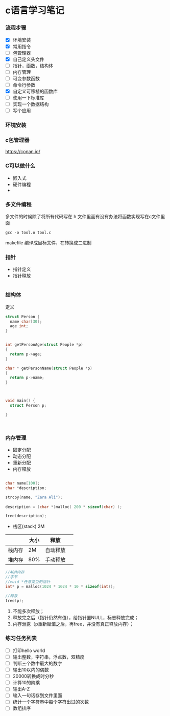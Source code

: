 # c语言学习笔记

### 流程步骤
- [x] 环境安装
- [x] 常用指令
- [ ] 包管理器
- [x] 自己定义头文件
- [ ] 指针，函数，结构体
- [ ] 内存管理
- [ ] 可变参数函数
- [ ] 命令行参数
- [x] 自定义可移植的函数库
- [ ] 使用一下标准库
- [ ] 实现一个数据结构
- [ ] 写个应用

### 环境安装


### c包管理器

https://conan.io/



### C可以做什么

- 嵌入式
- 硬件编程
- 


### 多文件编程

多文件的时候除了将所有代码写在 h 文件里面有没有办法将函数实现写在c文件里面
```
gcc -o tool.o tool.c 
```
makefile 
编译成目标文件，在转换成二进制


### 指针

- 指针定义
- 指针释放

```

```

### 结构体

定义

```c
struct Person {
  name char[30];
  age int;
}


int getPersonAge(struct People *p)
{
  return p->age;
}

char * getPersonName(struct People *p)
{
  return p->name;
}



void main() {
  struct Person p;

}




```


### 内存管理

- 固定分配
- 动态分配
- 重新分配
- 内存释放


```c

char name[100];
char *description;

strcpy(name, "Zara Ali");
 
description = (char *)malloc( 200 * sizeof(char) );

free(description);

```

- 栈区(stack) 2M

||大小|释放||
|-|-|-|-|
|栈内存|2M|自动释放|
|堆内存|80%|手动释放|


```c
//40M内存
//字节
//void *任意类型的指针
int* p = malloc(1024 * 1024 * 10 * sizeof(int));

//释放
free(p);
```


1. 不能多次释放；
2. 释放完之后（指针仍然有值），给指针置NULL，标志释放完成；
3. 内存泄露（p重新赋值之后，再free，并没有真正释放内存）；




### 练习任务列表

- [ ] 打印hello world
- [ ] 输出整数，字符串，浮点数，双精度
- [ ] 判断三个数中最大的数字
- [ ] 输出10以内的偶数
- [ ] 20000转换成时分秒
- [ ] 计算10的阶乘
- [ ] 输出A-Z
- [ ] 输入一句话存到文件里面
- [ ] 统计一个字符串中每个字符出过的次数
- [ ] 数组排序
